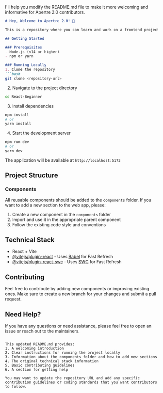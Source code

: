 I'll help you modify the README.md file to make it more welcoming and informative for Apertre 2.0 contributors.

```markdown:/Users/sumanjain/Desktop/Apertre-Projects/React-Beginner/README.md
# Hey, Welcome to Apertre 2.0! 👋

This is a repository where you can learn and work on a frontend project built with React. We're excited to have you here!

## Getting Started

### Prerequisites
- Node.js (v14 or higher)
- npm or yarn

### Running Locally
1. Clone the repository
```bash
git clone <repository-url>
```
2. Navigate to the project directory
```bash
cd React-Beginner
```
3. Install dependencies
```bash
npm install
# or
yarn install
```
4. Start the development server
```bash
npm run dev
# or
yarn dev
```
The application will be available at `http://localhost:5173`

## Project Structure

### Components
All reusable components should be added to the `components` folder. If you want to add a new section to the web app, please:
1. Create a new component in the `components` folder
2. Import and use it in the appropriate parent component
3. Follow the existing code style and conventions

## Technical Stack
- React + Vite
- [@vitejs/plugin-react](https://github.com/vitejs/vite-plugin-react/blob/main/packages/plugin-react/README.md) - Uses [Babel](https://babeljs.io/) for Fast Refresh
- [@vitejs/plugin-react-swc](https://github.com/vitejs/vite-plugin-react-swc) - Uses [SWC](https://swc.rs/) for Fast Refresh

## Contributing
Feel free to contribute by adding new components or improving existing ones. Make sure to create a new branch for your changes and submit a pull request.

## Need Help?
If you have any questions or need assistance, please feel free to open an issue or reach out to the maintainers.
```

This updated README.md provides:
1. A welcoming introduction
2. Clear instructions for running the project locally
3. Information about the components folder and how to add new sections
4. The original technical stack information
5. Basic contributing guidelines
6. A section for getting help

You may want to update the repository URL and add any specific contribution guidelines or coding standards that you want contributors to follow.